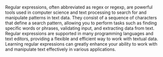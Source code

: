 Regular expressions, often abbreviated as regex or regexp, are powerful tools used in computer science and text processing to search for and manipulate patterns in text data. They consist of a sequence of characters that define a search pattern, allowing you to perform tasks such as finding specific words or phrases, validating input, and extracting data from text. Regular expressions are supported in many programming languages and text editors, providing a flexible and efficient way to work with textual data. Learning regular expressions can greatly enhance your ability to work with and manipulate text effectively in various applications.
